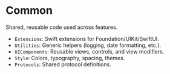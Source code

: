 # Common

Shared, reusable code used across features.
- `Extensions`: Swift extensions for Foundation/UIKit/SwiftUI.
- `Utilities`: Generic helpers (logging, date formatting, etc.).
- `UIComponents`: Reusable views, controls, and view modifiers.
- `Style`: Colors, typography, spacing, themes.
- `Protocols`: Shared protocol definitions.

